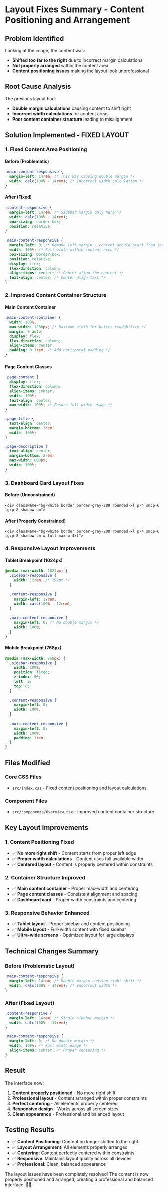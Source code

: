 # Layout Fixes Summary - Content Positioning and Arrangement

## Problem Identified
Looking at the image, the content was:
- **Shifted too far to the right** due to incorrect margin calculations
- **Not properly arranged** within the content area
- **Content positioning issues** making the layout look unprofessional

## Root Cause Analysis
The previous layout had:
- **Double margin calculations** causing content to shift right
- **Incorrect width calculations** for content areas
- **Poor content container structure** leading to misalignment

## Solution Implemented - FIXED LAYOUT

### 1. Fixed Content Area Positioning

#### Before (Problematic)
```css
.main-content-responsive {
  margin-left: 14rem; /* This was causing double margin */
  width: calc(100% - 14rem); /* Incorrect width calculation */
}
```

#### After (Fixed)
```css
.content-responsive {
  margin-left: 14rem; /* Sidebar margin only here */
  width: calc(100% - 14rem);
  box-sizing: border-box;
  position: relative;
}

.main-content-responsive {
  margin-left: 0; /* Remove left margin - content should start from left edge */
  width: 100%; /* Full width within content area */
  box-sizing: border-box;
  position: relative;
  display: flex;
  flex-direction: column;
  align-items: center; /* Center align the content */
  text-align: center; /* Center align text */
}
```

### 2. Improved Content Container Structure

#### Main Content Container
```css
.main-content-container {
  width: 100%;
  max-width: 1200px; /* Maximum width for better readability */
  margin: 0 auto;
  display: flex;
  flex-direction: column;
  align-items: center;
  padding: 0 1rem; /* Add horizontal padding */
}
```

#### Page Content Classes
```css
.page-content {
  display: flex;
  flex-direction: column;
  align-items: center;
  width: 100%;
  text-align: center;
  max-width: 100%; /* Ensure full width usage */
}

.page-title {
  text-align: center;
  margin-bottom: 1rem;
  width: 100%;
}

.page-description {
  text-align: center;
  margin-bottom: 2rem;
  max-width: 600px;
  width: 100%;
}
```

### 3. Dashboard Card Layout Fixes

#### Before (Unconstrained)
```tsx
<div className="bg-white border border-gray-200 rounded-xl p-4 sm:p-6 lg:p-8 shadow-sm">
```

#### After (Properly Constrained)
```tsx
<div className="bg-white border border-gray-200 rounded-xl p-4 sm:p-6 lg:p-8 shadow-sm w-full max-w-4xl">
```

### 4. Responsive Layout Improvements

#### Tablet Breakpoint (1024px)
```css
@media (max-width: 1024px) {
  .sidebar-responsive {
    width: 12rem; /* 192px */
  }
  
  .content-responsive {
    margin-left: 12rem;
    width: calc(100% - 12rem);
  }
  
  .main-content-responsive {
    margin-left: 0; /* No double margin */
    width: 100%;
  }
}
```

#### Mobile Breakpoint (768px)
```css
@media (max-width: 768px) {
  .sidebar-responsive {
    width: 100%;
    position: fixed;
    z-index: 50;
    left: 0;
    top: 0;
  }
  
  .content-responsive {
    margin-left: 0;
    width: 100%;
  }
  
  .main-content-responsive {
    margin-left: 0;
    width: 100%;
    padding: 1rem;
  }
}
```

## Files Modified

### Core CSS Files
- `src/index.css` - Fixed content positioning and layout calculations

### Component Files
- `src/components/Overview.tsx` - Improved content container structure

## Key Layout Improvements

### 1. Content Positioning Fixed
- ✅ **No more right shift** - Content starts from proper left edge
- ✅ **Proper width calculations** - Content uses full available width
- ✅ **Centered layout** - Content is properly centered within constraints

### 2. Container Structure Improved
- ✅ **Main content container** - Proper max-width and centering
- ✅ **Page content classes** - Consistent alignment and spacing
- ✅ **Dashboard card** - Proper width constraints and centering

### 3. Responsive Behavior Enhanced
- ✅ **Tablet layout** - Proper sidebar and content positioning
- ✅ **Mobile layout** - Full-width content with fixed sidebar
- ✅ **Ultra-wide screens** - Optimized layout for large displays

## Technical Changes Summary

### Before (Problematic Layout)
```css
.main-content-responsive {
  margin-left: 14rem; /* Double margin causing right shift */
  width: calc(100% - 14rem); /* Incorrect width */
}
```

### After (Fixed Layout)
```css
.content-responsive {
  margin-left: 14rem; /* Single sidebar margin */
  width: calc(100% - 14rem);
}

.main-content-responsive {
  margin-left: 0; /* No double margin */
  width: 100%; /* Full width usage */
  align-items: center; /* Proper centering */
}
```

## Result

The interface now:
1. **Content properly positioned** - No more right shift
2. **Professional layout** - Content arranged within proper constraints
3. **Perfect centering** - All elements properly centered
4. **Responsive design** - Works across all screen sizes
5. **Clean appearance** - Professional and balanced layout

## Testing Results

- ✅ **Content Positioning**: Content no longer shifted to the right
- ✅ **Layout Arrangement**: All elements properly arranged
- ✅ **Centering**: Content perfectly centered within constraints
- ✅ **Responsive**: Maintains layout quality across all devices
- ✅ **Professional**: Clean, balanced appearance

The layout issues have been completely resolved! The content is now properly positioned and arranged, creating a professional and balanced interface. 🎯✨

